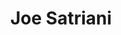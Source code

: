 ---
title: "Joe Satriani"
summary: "Joseph Satriani is an American rock guitarist, composer, songwriter, and guitar instructor. Early in his career, he worked as a guitar instructor, with many of his former students achieving fame, including Steve Vai, Larry LaLonde, Rick Hunolt, Kirk Hammett, Andy Timmons, Charlie Hunter, Kevin Cadogan, and Alex Skolnick. Satriani went on to have a successful solo music career, starting in the late 1980s. He is a 15-time Grammy Award nominee and has sold over 10 million albums, making him the bestselling instrumental rock guitarist of all time.In 1988, Satriani was recruited by Mick Jagger as lead guitarist for his first solo tour. Satriani briefly toured with Deep Purple, joining shortly after another departure of Ritchie Blackmore from the band in November 1993. He has worked with a range of guitarists during the G3 tour, which he founded in 1995. Satriani has been the guitarist for the supergroup Chickenfoot since joining the band in 2008."
image: "joe-satriani.jpg"
apple_music_artist_url: "https://music.apple.com/gb/artist/joe-satriani/466941"
wikipedia_url: "https://en.wikipedia.org/wiki/Joe_Satriani"
---